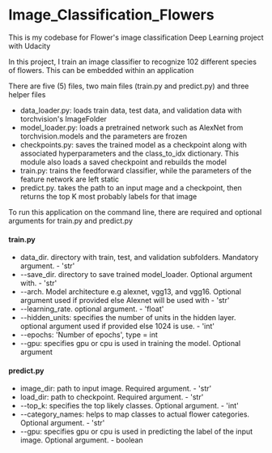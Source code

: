 # Image_Classification_Flowers

This is my codebase for Flower's image classification Deep Learning project with Udacity

In this project, I train an image classifier to recognize 102 different species of flowers. This can be embedded within an application


There are five (5) files, two main files (train.py and predict.py) and three helper files

- data_loader.py: loads train data, test data, and validation data with torchvision's ImageFolder
- model_loader.py: loads a pretrained network such as AlexNet from torchvision.models and the parameters are frozen
- checkpoints.py: saves the trained model as a checkpoint along with associated hyperparameters and the class_to_idx dictionary. This module also loads a saved checkpoint and rebuilds the model
- train.py: trains the feedforward classifier, while the parameters of the feature network are left static
- predict.py. takes the path to an input mage and a checkpoint, then returns the top K most probably labels for that image



To run this application on the command line, there are required and optional arguments for train.py and predict.py

#### train.py
- data_dir. directory with train, test, and validation subfolders. Mandatory argument. - 'str'
- --save_dir. directory to save trained model_loader. Optional argument with. - 'str'
- --arch. Model architecture e.g alexnet, vgg13, and vgg16. Optional argument used if provided else Alexnet will be used with - 'str'
- --learning_rate. optional argument. - 'float'
- --hidden_units: specifies the number of units in the hidden layer. optional argument used if provided else 1024 is use. - 'int'
- --epochs: 'Number of epochs', type = int
- --gpu: specifies gpu or cpu is used in training the model. Optional argument

#### predict.py
- image_dir: path to input image. Required argument. - 'str'
- load_dir: path to checkpoint. Required argument. - 'str'
- --top_k: specifies the top likely classes. Optional argument. - 'int'
- --category_names: helps to map classes to actual flower categories. Optional argument. - 'str'
- --gpu: specifies gpu or cpu is used in predicting the label of the input image. Optional argument. - boolean
